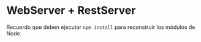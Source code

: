 # WebServer + RestServer

Recuerdo que deben ejecutar ```npm install``` para reconstruir los módulos de Node.